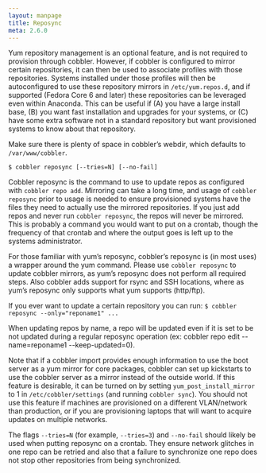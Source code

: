 ```yaml
---
layout: manpage
title: Reposync
meta: 2.6.0
---
```


Yum repository management is an optional feature, and is not required to provision through cobbler. However, if cobbler
is configured to mirror certain repositories, it can then be used to associate profiles with those repositories. Systems
installed under those profiles will then be autoconfigured to use these repository mirrors in
<code>/etc/yum.repos.d</code>, and if supported (Fedora Core 6 and later) these repositories can be leveraged even
within Anaconda. This can be useful if (A) you have a large install base, (B) you want fast installation and upgrades
for your systems, or (C) have some extra software not in a standard repository but want provisioned systems to know
about that repository.

Make sure there is plenty of space in cobbler’s webdir, which defaults to `/var/www/cobbler`.

`$ cobbler reposync [--tries=N] [--no-fail]`

Cobbler reposync is the command to use to update repos as configured with `cobbler repo add`. Mirroring can take a long
time, and usage of `cobbler reposync` prior to usage is needed to ensure provisioned systems have the files they need to
actually use the mirrored repositories. If you just add repos and never run `cobbler reposync`, the repos will never be
mirrored. This is probably a command you would want to put on a crontab, though the frequency of that crontab and where
the output goes is left up to the systems administrator.

For those familiar with yum’s reposync, cobbler’s reposync is (in most uses) a wrapper around the yum command. Please
use `cobbler reposync` to update cobbler mirrors, as yum’s reposync does not perform all required steps. Also cobbler
adds support for rsync and SSH locations, where as yum’s reposync only supports what yum supports (http/ftp).

If you ever want to update a certain repository you can run: `$ cobbler reposync --only="reponame1" ...`

When updating repos by name, a repo will be updated even if it is set to be not updated during a regular reposync
operation (ex: cobbler repo edit --name=reponame1 --keep-updated=0).

Note that if a cobbler import provides enough information to use the boot server as a yum mirror for core packages,
cobbler can set up kickstarts to use the cobbler server as a mirror instead of the outside world. If this feature is
desirable, it can be turned on by setting `yum_post_install_mirror` to 1 in `/etc/cobbler/settings` (and running
`cobbler sync`). You should not use this feature if machines are provisioned on a different VLAN/network than
production, or if you are provisioning laptops that will want to acquire updates on multiple networks.

The flags `--tries=N` (for example, `--tries=3`) and `--no-fail` should likely be used when putting reposync on a
crontab. They ensure network glitches in one repo can be retried and also that a failure to synchronize one repo does
not stop other repositories from being synchronized.
